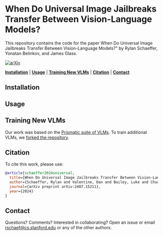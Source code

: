 # When Do Universal Image Jailbreaks Transfer Between Vision-Language Models?

This repository contains the code for the paper When Do Universal Image Jailbreaks Transfer Between Vision-Language Models?" by Rylan Schaeffer, Yonatan Belinkov, and James Glass.

[![arXiv](https://img.shields.io/badge/arXiv-2407.15211-df2a2a.svg?style=for-the-badge)](https://arxiv.org/abs/2407.15211)


[**Installation**](#installation) | [**Usage**](#usage) | [**Training New VLMs**](#training-new-vlms) | [**Citation**](#citation) | [**Contact**](#contact)


## Installation

## Usage

## Training New VLMs

Our work was based on the [Prismatic suite of VLMs](https://github.com/TRI-ML/prismatic-vlms).
To train additional VLMs, we [forked the repository](https://github.com/RylanSchaeffer/prismatic-vlms).

## Citation

To cite this work, please use:

```bibtex
@article{schaeffer2024universal,
  title={When Do Universal Image Jailbreaks Transfer Between Vision-Language Models?},
  author={Schaeffer, Rylan and Valentine, Dan and Bailey, Luke and Chua, James and Eyzaguirre, Crist{\'o}bal and Durante, Zane and Benton, Joe and Miranda, Brando and Sleight, Henry and Hughes, John and others},
  journal={arXiv preprint arXiv:2407.15211},
  year={2024}
}
```

## Contact

Questions? Comments? Interested in collaborating?
Open an issue or email rschaef@cs.stanford.edu or any of the other authors.